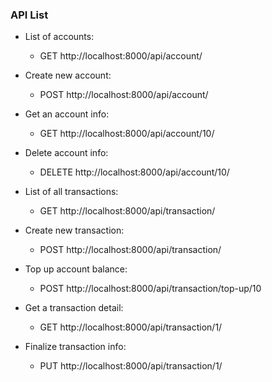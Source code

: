 ### API List
* List of accounts:
    * GET http://localhost:8000/api/account/
* Create new account:
    * POST http://localhost:8000/api/account/
* Get an account info:
    * GET http://localhost:8000/api/account/10/
* Delete account info:
    * DELETE http://localhost:8000/api/account/10/

* List of all transactions:
    * GET http://localhost:8000/api/transaction/
* Create new transaction:
    * POST http://localhost:8000/api/transaction/
* Top up account balance:
    * POST http://localhost:8000/api/transaction/top-up/10
* Get a transaction detail:
    * GET http://localhost:8000/api/transaction/1/
* Finalize transaction info:
    * PUT http://localhost:8000/api/transaction/1/

